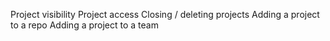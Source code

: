 Project visibility
Project access
Closing / deleting projects
Adding a project to a repo
Adding a project to a team
